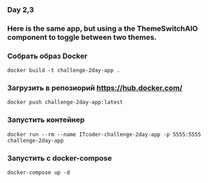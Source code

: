 ### Day 2,3
### Here is the same app, but using a the ThemeSwitchAIO component to toggle between two themes.

### Собрать образ Docker
```
docker build -t challenge-2day-app .
```

### Загрузить в репозиорий https://hub.docker.com/
```
docker push challenge-2day-app:latest
```


### Запустить контейнер
```
docker run --rm --name ITcoder-challenge-2day-app -p 5555:5555 challenge-2day-app
```

### Запустить с docker-compose
```
docker-compose up -d
```
